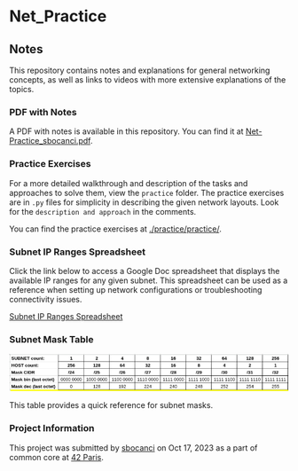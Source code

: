 # Net_Practice

## Notes

This repository contains notes and explanations for general networking concepts, as well as links to videos with more extensive explanations of the topics.

### PDF with Notes

A PDF with notes is available in this repository. You can find it at [Net-Practice_sbocanci.pdf](Net-Practice_sbocanci.pdf).

### Practice Exercises

For a more detailed walkthrough and description of the tasks and approaches to solve them, view the `practice` folder. The practice exercises are in `.py` files for simplicity in describing the given network layouts. Look for the `description and approach` in the comments.

You can find the practice exercises at [./practice/practice/](./practice/practice/).

### Subnet IP Ranges Spreadsheet

Click the link below to access a Google Doc spreadsheet that displays the available IP ranges for any given subnet. This spreadsheet can be used as a reference when setting up network configurations or troubleshooting connectivity issues.

[Subnet IP Ranges Spreadsheet](https://docs.google.com/spreadsheets/d/1CZpE01MkIXhuPhpOcWyGGSubqu9pUB6CzWMuDACY_xs/edit?usp=sharing)

### Subnet Mask Table

![Subnet Mask Table *(short)*](image.png)

This table provides a quick reference for subnet masks.

### Project Information

This project was submitted by [sbocanci](https://github.com/svvoii) on Oct 17, 2023 as a part of common core at [42 Paris](https://42.fr/en/homepage/).
